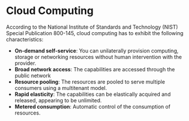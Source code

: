 # Cloud Computing
According to the National Institute of Standards and Technology (NIST) Special Publication 800-145, cloud computing has to exhibit the following characteristics:

* **On-demand self-service**: You can unilaterally provision computing, storage or networking resources without human intervention with the provider.
* **Broad network access**: The capabilities are accessed through the public network
* **Resource pooling**: The resources are pooled to serve multiple consumers using a multitenant model.
* **Rapid elasticity**: The capabilities can be elastically acquired and released, appearing to be unlimited.
* **Metered consumption**: Automatic control of the consumption of resources.
